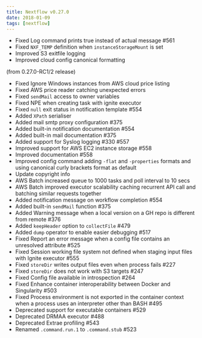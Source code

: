 ```yaml
---
title: Nextflow v0.27.0
date: 2018-01-09
tags: [nextflow]
---
```


- Fixed Log command prints true instead of actual message #561
- Fixed `NXF_TEMP` definition when `instanceStorageMount` is set
- Improved S3 exitfile logging
- Improved cloud config canonical formatting

(from 0.27.0-RC1/2 release)
- Fixed Ignore Windows instances from AWS cloud price listing
- Fixed AWS price reader catching unexpected errors
- Fixed `sendMail` access to owner variables
- Fixed NPE when creating task with ignite executor
- Fixed `null` exit status in notification template #554
- Added `XPath` serialiser
- Added mail smtp proxy configuration #375
- Added built-in notification documentation #554
- Added built-in mail documentation #375
- Added support for Syslog logging #330 #557
- Improved support for AWS EC2 instance storage #558
- Improved documentation #558
- Improved config command adding `-flat` and `-properties` formats and using canonical curly brackets format as default
- Update copyright info
- AWS Batch increased queue to 1000 tasks and poll interval to 10 secs
- AWS Batch improved executor scalability caching recurrent API call and batching similar requests together
- Added notification message on workflow completion #554
- Added built-in `sendMail` function #375
- Added Warning message when a local version on a GH repo is different from remote #376
- Added `keepHeader` option to `collectFile` #479
- Added `dump` operator to enable easier debugging #517
- Fixed Report an error message when a config file contains an unresolved attribute #525
- Fixed Session working file system not defined when staging input files with Ignite executor #555
- Fixed `storeDir` writes output files even when process fails #227
- Fixed `storeDir` does not work with S3 targets #247
- Fixed Config file available in introspection #264
- Fixed Enhance container interoperability between Docker and Singularity #503
- Fixed Process environment is not exported in the container context when a process uses an interpreter other than BASH #495
- Deprecated support for executable containers #529
- Deprecated DRMAA executor #488
- Deprecated Extrae profiling #543
- Renamed `.command.run.1` to `.command.stub` #523
